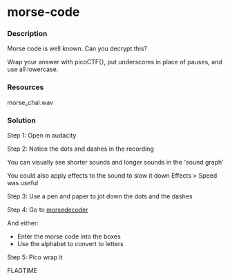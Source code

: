 # morse-code

### Description

Morse code is well known. Can you decrypt this? 

Wrap your answer with picoCTF{}, put underscores in place of pauses, and use all lowercase.

### Resources

morse_chal.wav

### Solution

Step 1: Open in audacity

Step 2: Notice the dots and dashes in the recording

You can visually see shorter sounds and longer sounds in the 'sound graph'

You could also apply effects to the sound to slow it down Effects > Speed was useful

Step 3: Use a pen and paper to jot down the dots and the dashes

Step 4: Go to [morsedecoder](https://morsedecoder.com/)

And either:

- Enter the morse code into the boxes
- Use the alphabet to convert to letters 

Step 5: Pico wrap it

FLAGTIME